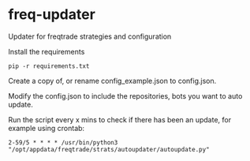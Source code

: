 # freq-updater
Updater for freqtrade strategies and configuration

Install the requirements
```
pip -r requirements.txt
```

Create a copy of, or rename config_example.json to config.json.

Modify the config.json to include the repositories, bots you want to auto update.

Run the script every x mins to check if there has been an update, for example using crontab:
```
2-59/5 * * * * /usr/bin/python3 "/opt/appdata/freqtrade/strats/autoupdater/autoupdate.py"
```

